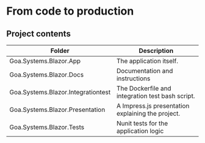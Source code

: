 # From code to production

## Project contents

|Folder|Description|
|-|-|
|Goa.Systems.Blazor.App|The application itself.|
|Goa.Systems.Blazor.Docs|Documentation and instructions|
|Goa.Systems.Blazor.Integrationtest|The Dockerfile and integration test bash script.|
|Goa.Systems.Blazor.Presentation|A Impress.js presentation explaining the project.|
|Goa.Systems.Blazor.Tests|Nunit tests for the application logic|